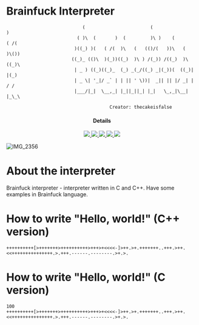 # Brainfuck Interpreter
                                                   
                                (                        (                   )  
                              ( )\  (       )  (         )\ )    (        ( /(  
                             )((_) )(   ( /(  )\   (   (()/(   ))\   (   )\()) 
                            ((_)_ (()\  )(_))((_)  )\ ) /(_)) /((_)  )\ ((_)\  
                             | _ ) ((_)((_)_  (_) _(_/((_) _|(_))(  ((_)| |(_) 
                             | _ \| '_|/ _` | | || ' \))|  _|| || |/ _| | / /  
                             |___/|_|  \__,_| |_||_||_| |_|   \_,_|\__| |_\_\  
                             
                                          Creator: thecakeisfalse

<h4 align="center"><a src="https://github.com/thecakeisfalse/Brainfuck-interpreter">Details</a></h4>
<p align="center">
  <a href="https://github.com/thecakeisfalse">
    <img src="https://img.shields.io/badge/developer-thecakeisfalse-green.svg">
 </a>
  <a href="https://en.m.wikipedia.org/wiki/C_(programming_language)">
      <img src="https://img.shields.io/badge/language-Brainfuck-lightgrey.svg">
  </a>
    <a href="https://github.com/thecakeisafalse">
      <img src="https://img.shields.io/badge/team-CakeTeam-red.svg">
  </a>
  <a href="https://github.com/thecakeisfalse/Brainfuck-interpreter/blob/master/LICENSE">
      <img src="https://img.shields.io/badge/license-Apache 2.0-blue.svg">
  </a>
  <a href="https://twitter.com/thecakeisfalse">
    <img src="https://img.shields.io/badge/twitter-thecakeisfalse-blue.svg">
 </a>
</p>

![IMG_2356](https://user-images.githubusercontent.com/48329968/62242073-130bcf80-b3e3-11e9-9c17-1c377354e47d.jpeg)

# About the interpreter

Brainfuck interpreter - interpreter written in C and C++. Have some examples in Brainfuck language. 

# How to write "Hello, world!" (C++ version)

    ++++++++++[>+++++++>++++++++++>+++>+<<<<-]>++.>+.+++++++..+++.>++.<<+++++++++++++++.>.+++.------.--------.>+.>.

# How to write "Hello, world!" (C version)

    100
    ++++++++++[>+++++++>++++++++++>+++>+<<<<-]>++.>+.+++++++..+++.>++.<<+++++++++++++++.>.+++.------.--------.>+.>.

